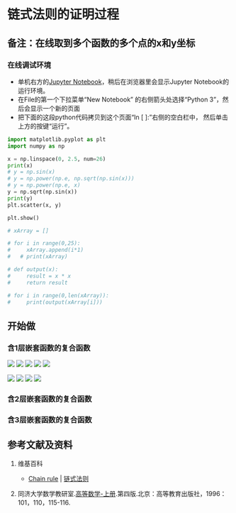 # 链式法则的证明过程

## 备注：在线取到多个函数的多个点的x和y坐标

### 在线调试环境

- 单机右方的[Jupyter Notebook](https://mybinder.org/v2/gh/ipython/ipython-in-depth/master?filepath=binder/Index.ipynb)，稍后在浏览器里会显示Jupyter Notebook的运行环境。
- 在File的第一个下拉菜单“New Notebook” 的右侧箭头处选择“Python 3”，然后会显示一个新的页面
- 把下面的这段python代码拷贝到这个页面“In [ ]:”右侧的空白栏中， 然后单击上方的按键“运行”。

```python
import matplotlib.pyplot as plt
import numpy as np

x = np.linspace(0, 2.5, num=26)
print(x)
# y = np.sin(x)  
# y = np.power(np.e, np.sqrt(np.sin(x)))
# y = np.power(np.e, x)
y = np.sqrt(np.sin(x))
print(y)
plt.scatter(x, y)

plt.show()

# xArray = []

# for i in range(0,25):
#     xArray.append(i*1)
# 	# print(xArray)	

# def output(x):
#     result = x * x
#     return result 

# for i in range(0,len(xArray)):
#     print(output(xArray[i]))
```

## 开始做

### 含1层嵌套函数的复合函数

![](/images/微分/导数的计算方法和运算法则/链式法则/链式法则的证明过程/1a1.jpg)
![](/images/微分/导数的计算方法和运算法则/链式法则/链式法则的证明过程/1a2.jpg)
![](/images/微分/导数的计算方法和运算法则/链式法则/链式法则的证明过程/1a3.jpg)
![](/images/微分/导数的计算方法和运算法则/链式法则/链式法则的证明过程/1a4.jpg)
![](/images/微分/导数的计算方法和运算法则/链式法则/链式法则的证明过程/1a5.jpg)

![](/images/微分/导数的计算方法和运算法则/链式法则/链式法则的证明过程/2a1.jpg)
![](/images/微分/导数的计算方法和运算法则/链式法则/链式法则的证明过程/2a2.jpg)
![](/images/微分/导数的计算方法和运算法则/链式法则/链式法则的证明过程/2a3.jpg)
![](/images/微分/导数的计算方法和运算法则/链式法则/链式法则的证明过程/2a4.jpg)

### 含2层嵌套函数的复合函数

### 含3层嵌套函数的复合函数

## 参考文献及资料

1. 维基百科
	- [Chain rule](https://en.wikipedia.org/wiki/Chain_rule) | [链式法则](https://zh.wikipedia.org/wiki/链式法则)

2. 同济大学数学教研室.[高等数学-上册](https://detail.tmall.com/item.htm?spm=a220m.1000858.1000725.11.358a145bh95YZH&id=525254070529&areaId=110100&user_id=2356231674&cat_id=2&is_b=1&rn=3cfc7caa2a990298c838db640f17fc44).第四版.北京：高等教育出版社，1996：101，110，115-116.

